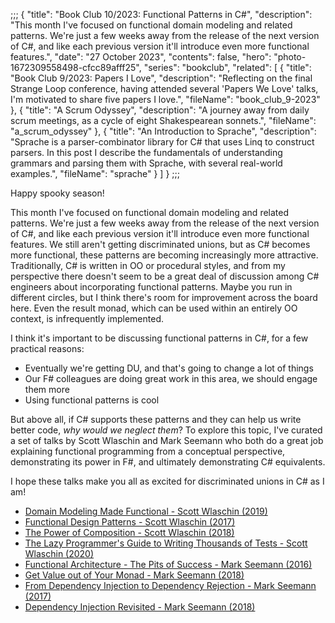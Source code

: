 ;;;
{
	"title": "Book Club 10/2023: Functional Patterns in C#",
	"description": "This month I've focused on functional domain modeling and related patterns. We're just a few weeks away from the release of the next version of C#, and like each previous version it'll introduce even more functional features.",
	"date": "27 October 2023",
	"contents": false,
	"hero": "photo-1672309558498-cfcc89afff25",
	"series": "bookclub",
    "related": [
		{ "title": "Book Club 9/2023: Papers I Love", "description": "Reflecting on the final Strange Loop conference, having attended several 'Papers We Love' talks, I'm motivated to share five papers I love.", "fileName": "book_club_9-2023" },
		{ "title": "A Scrum Odyssey", "description": "A journey away from daily scrum meetings, as a cycle of eight Shakespearean sonnets.", "fileName": "a_scrum_odyssey" },
		{ "title": "An Introduction to Sprache", "description": "Sprache is a parser-combinator library for C# that uses Linq to construct parsers. In this post I describe the fundamentals of understanding grammars and parsing them with Sprache, with several real-world examples.", "fileName": "sprache" }
    ]
}
;;;

Happy spooky season!

This month I've focused on functional domain modeling and related patterns. We're just a few weeks away from the release of the next version of C#, and like each previous version it'll introduce even more functional features. We still aren't getting discriminated unions, but as C# becomes more functional, these patterns are becoming increasingly more attractive. Traditionally, C# is written in OO or procedural styles, and from my perspective there doesn't seem to be a great deal of discussion among C# engineers about incorporating functional patterns. Maybe you run in different circles, but I think there's room for improvement across the board here. Even the result monad, which can be used within an entirely OO context, is infrequently implemented.

I think it's important to be discussing functional patterns in C#, for a few practical reasons:

* Eventually we're getting DU, and that's going to change a lot of things
* Our F# colleagues are doing great work in this area, we should engage them more
* Using functional patterns is cool

But above all, if C# supports these patterns and they can help us write better code, _why would we neglect them_? To explore this topic, I've curated a set of talks by Scott Wlaschin and Mark Seemann who both do a great job explaining functional programming from a conceptual perspective, demonstrating its power in F#, and ultimately demonstrating C# equivalents.

I hope these talks make you all as excited for discriminated unions in C# as I am!

* [Domain Modeling Made Functional - Scott Wlaschin (2019)](https://www.youtube.com/watch?v=2JB1_e5wZmU)
* [Functional Design Patterns - Scott Wlaschin (2017)](https://www.youtube.com/watch?v=srQt1NAHYC0)
* [The Power of Composition - Scott Wlaschin (2018)](https://www.youtube.com/watch?v=WhEkBCWpDas)
* [The Lazy Programmer's Guide to Writing Thousands of Tests - Scott Wlaschin (2020)](https://www.youtube.com/watch?v=IYzDFHx6QPY)
* [Functional Architecture - The Pits of Success - Mark Seemann (2016)](https://www.youtube.com/watch?v=US8QG9I1XW0)
* [Get Value out of Your Monad - Mark Seemann (2018)](https://www.youtube.com/watch?v=F9bznonKc64)
* [From Dependency Injection to Dependency Rejection - Mark Seemann (2017)](https://www.youtube.com/watch?v=cxs7oLGrxQ4)
* [Dependency Injection Revisited - Mark Seemann (2018)](https://www.youtube.com/watch?v=qBYVW4ghMi8)
